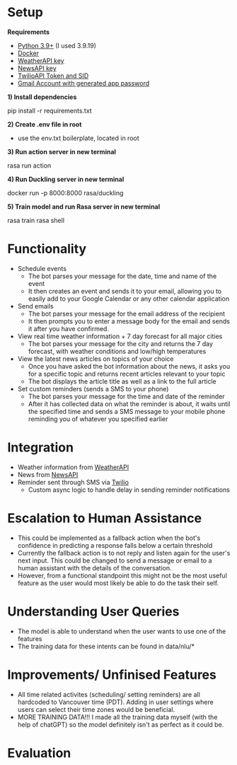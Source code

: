 # Setup
**Requirements**
- [Python 3.9+](https://www.python.org/downloads/) (I used 3.9.19)
- [Docker](https://www.docker.com/)
- [WeatherAPI key](https://www.weatherapi.com/)
- [NewsAPI key](https://newsapi.org/)
- [TwilioAPI Token and SID](https://www.twilio.com/en-us)
- [Gmail Account with generated app password](https://myaccount.google.com/u/1/apppasswords)
  
**1) Install dependencies**

pip install -r requirements.txt

**2) Create .env file in root**

- use the env.txt boilerplate, located in root 

**3) Run action server in new terminal**

rasa run action

**4) Run Duckling server in new terminal**

docker run -p 8000:8000 rasa/duckling

**5) Train model and run Rasa server in new terminal**

rasa train
rasa shell

# Functionality
- Schedule events 
  - The bot parses your message for the date, time and name of the event
  - It then creates an event and sends it to your email, allowing you to easily add to your Google Calendar or any other calendar application
- Send emails
  - The bot parses your message for the email address of the recipient
  - It then prompts you to enter a message body for the email and sends it after you have confirmed.
- View real time weather information + 7 day forecast for all major cities
  - The bot parses your message for the city and returns the 7 day forecast, with weather conditions and low/high temperatures
- View the latest news articles on topics of your choice
  - Once you have asked the bot information about the news, it asks you for a specific topic and returns recent articles relevant to your topic
  - The bot displays the article title as well as a link to the full article    
- Set custom reminders (sends a SMS to your phone)
  - The bot parses your message for the time and date of the reminder
  - After it has collected data on what the reminder is about, it waits until the specified time and sends a SMS message to your mobile phone reminding you of whatever you specified earlier

# Integration
- Weather information from [WeatherAPI](https://www.weatherapi.com/)
- News from [NewsAPI](https://newsapi.org/)
- Reminder sent through SMS via [Twilio](https://www.twilio.com/en-us)
  - Custom async logic to handle delay in sending reminder notifications

# Escalation to Human Assistance
- This could be implemented as a fallback action when the bot's confidence in predicting a response falls below a certain threshold
- Currently the fallback action is to not reply and listen again for the user's next input. This could be changed to send a message or email to a human assistant with the details of the conversation.
- However, from a functional standpoint this might not be the most useful feature as the user would most likely be able to do the task their self.
  
# Understanding User Queries
- The model is able to understand when the user wants to use one of the features
- The training data for these intents can be found in data/nlu/*
  
# Improvements/ Unfinised Features
- All time related activites (scheduling/ setting reminders) are all hardcoded to Vancouver time (PDT). Adding in user settings where users can select their time zones would be beneficial.
- MORE TRAINING DATA!!! I made all the training data myself (with the help of chatGPT) so the model definitely isn't as perfect as it could be.

# Evaluation

